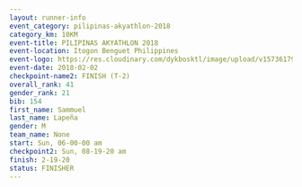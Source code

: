 ```yaml
---
layout: runner-info 
event_category: pilipinas-akyathlon-2018 
category_km: 10KM 
event-title: PILIPINAS AKYATHLON 2018 
event-location: Itogon Benguet Philippines 
event-logo: https://res.cloudinary.com/dykbosktl/image/upload/v1573617968/Logo/akyathlon-logo-new_ifndai.png 
event-date: 2018-02-02 
checkpoint-name2: FINISH (T-2) 
overall_rank: 41
gender_rank: 21
bib: 154
first_name: Sammuel
last_name: Lapeña
gender: M
team_name: None
start: Sun, 06-00-00 am
checkpoint2: Sun, 08-19-20 am
finish: 2-19-20
status: FINISHER
---
```

